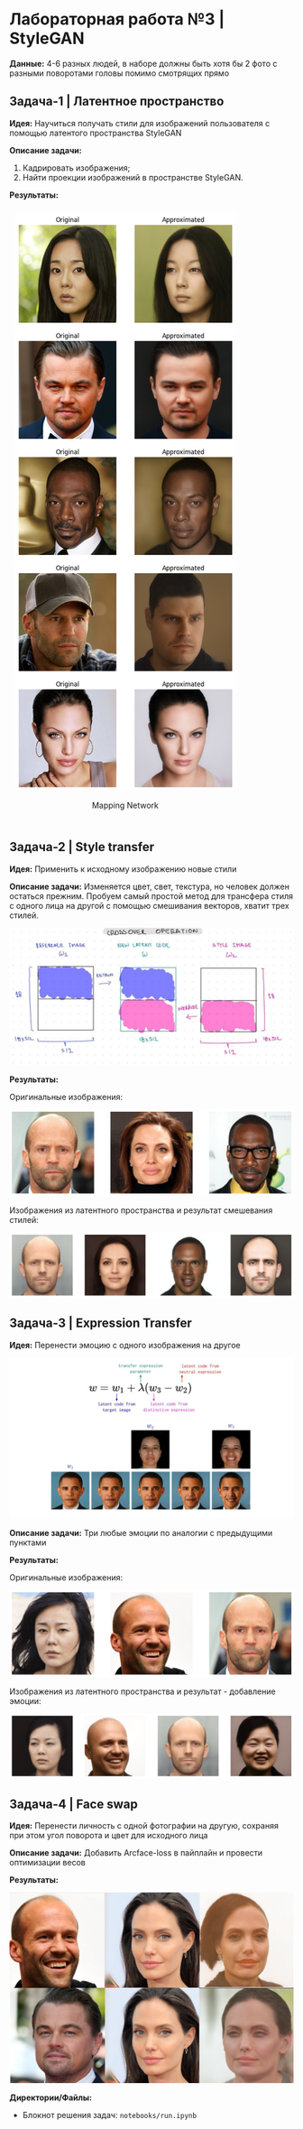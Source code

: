 # Лабораторная работа №3 | StyleGAN

**Данные:**
4-6 разных людей, в наборе должны быть хотя бы 2 фото с разными поворотами головы помимо смотрящих прямо


## Задача-1 | Латентное пространство 
**Идея:**
Научиться получать стили для изображений пользователя с помощью латентого пространства StyleGAN

**Описание задачи:**
1. Кадрировать изображения;
2. Найти проекции изображений в пространстве StyleGAN.

**Результаты:**
<div style='display: flex'>
    <div style='padding: 10px'>
        <img src='imgs/latent_mapping_net.png'>
        <p style='text-align:center'>Mapping Network</p>
    </div>
</div>


## Задача-2 | Style transfer
**Идея:**
Применить к исходному изображению новые стили

**Описание задачи:**
Изменяется цвет, свет, текстура, но человек должен остаться прежним. Пробуем самый простой метод для трансфера стиля с одного лица на другой с помощью смешивания векторов, хватит трех стилей.

<div>
    <img src='./imgs/style.jpg'>
</div>

**Результаты:**
<div>
    <p>Оригинальные изображения:</p>
    <img src='./imgs/style_transfer_orig.png'>
</div>
<div>
    <p>Изображения из латентного пространства и результат смешевания стилей:</p>
    <img src='./imgs/style_transfer_gen.png'>
</div>

## Задача-3 | Expression Transfer
**Идея:**
Перенести эмоцию с одного изображения на другое

<div>
    <img src='imgs/expression.jpg'>
</div>

**Описание задачи:**
Три любые эмоции по аналогии с предыдущими пунктами

**Результаты:**
<div>
    <p>Оригинальные изображения:</p>
    <img src='imgs/exp_transfer_orig1.png'>
</div>
<div>
    <p>Изображения из латентного пространства и результат - добавление эмоции:</p>
    <img src='imgs/exp_transfer_gen1.png'>
</div>


## Задача-4 | Face swap
**Идея:**
Перенести личность с одной фотографии на другую, сохраняя при этом угол поворота и цвет для исходного лица

**Описание задачи:**
Добавить Arcface-loss в пайплайн и провести оптимизации весов

**Результаты:**
<div>
    <img src='imgs/faceswap.png'>
</div>

**Директории/Файлы:**
- Блокнот решения задач:
`notebooks/run.ipynb`


